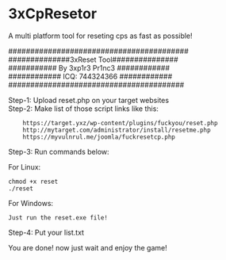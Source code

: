 # 3xCpResetor
A multi platform tool for reseting cps as fast as possible!

#########################################<br>
##############3xReset Tool###############<br>
########### By 3xp1r3 Pr1nc3 ############<br>
############ ICQ: 744324366 ############<br>
########################################<br>

Step-1: Upload reset.php on your target websites<br>
Step-2: Make list of those script links like this:

		https://target.yxz/wp-content/plugins/fuckyou/reset.php
		http://mytarget.com/administrator/install/resetme.php
		https://myvulnrul.me/joomla/fuckresetcp.php

Step-3: Run commands below:

For Linux:

	chmod +x reset
	./reset
For Windows:

	Just run the reset.exe file!
			

Step-4: Put your list.txt

You are done! now just wait and enjoy the game!
